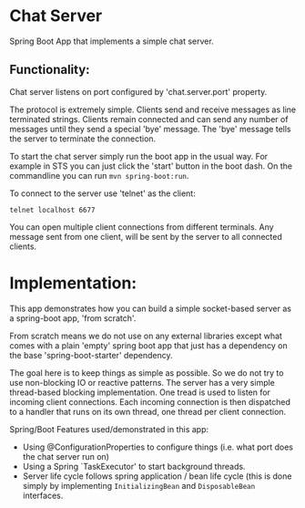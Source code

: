 Chat Server
===========

Spring Boot App that implements a simple chat server.

## Functionality:

Chat server listens on port configured by 'chat.server.port' property.

The protocol is extremely simple. Clients send and receive messages as line terminated strings.
Clients remain connected and can send any number of messages until they send a special 'bye' message.
The 'bye' message tells the server to terminate the connection. 

To start the chat server simply run the boot app in the usual way. For example in
STS you can just click the 'start' button in the boot dash. On the commandline you can
run `mvn spring-boot:run`.

To connect to the server use 'telnet' as the client:

```
telnet localhost 6677
```

You can open multiple client connections from different terminals. Any message sent from one client, 
will be sent by the server to all connected clients.


Implementation:
===============

This app demonstrates how you can build a simple socket-based server as a spring-boot app, 'from scratch'.

From scratch means we do not use on any external libraries except what comes with a plain 'empty' spring
boot app that just has a dependency on the base 'spring-boot-starter' dependency.

The goal here is to keep things as simple as possible. So we do not try to use non-blocking IO
or reactive patterns. The server has a very simple thread-based blocking implementation. One tread is 
used to listen for incoming client connections. Each incoming connection is then dispatched to a handler 
that runs on its own thread, one thread per client connection.

Spring/Boot Features used/demonstrated in this app:

- Using @ConfigurationProperties to configure things (i.e. what port does the chat server run on)
- Using a Spring `TaskExecutor' to start background threads.
- Server life cycle follows spring application / bean life cycle (this is done simply by 
  implementing `InitializingBean` and `DisposableBean` interfaces.
